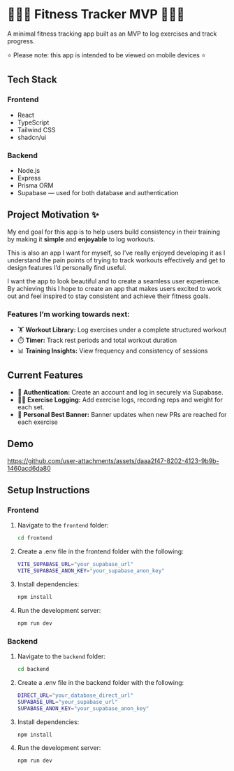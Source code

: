 # 🏋🏼‍♀️ Fitness Tracker MVP 🏋🏼‍♀️

A minimal fitness tracking app built as an MVP to log exercises and track progress.

⭐️ Please note: this app is intended to be viewed on mobile devices ⭐️

## Tech Stack

### **Frontend**

- React
- TypeScript
- Tailwind CSS
- shadcn/ui

### **Backend**

- Node.js
- Express
- Prisma ORM
- Supabase — used for both database and authentication

## Project Motivation ✨

My end goal for this app is to help users build consistency in their training by making it **simple** and **enjoyable** to log workouts.

This is also an app I want for myself, so I’ve really enjoyed developing it as I understand the pain points of trying to track workouts effectively and get to design features I’d personally find useful.

I want the app to look beautiful and to create a seamless user experience. By achieving this I hope to create an app that makes users excited to work out and feel inspired to stay consistent and achieve their fitness goals.

### Features I’m working towards next:

- 🏋️ **Workout Library:** Log exercises under a complete structured workout
- ⏱️ **Timer:** Track rest periods and total workout duration
- 📊 **Training Insights:** View frequency and consistency of sessions

## Current Features

- 🔐 **Authentication:** Create an account and log in securely via Supabase.
- 💪🏼 **Exercise Logging:** Add exercise logs, recording reps and weight for each set.
- 🎯 **Personal Best Banner:** Banner updates when new PRs are reached for each exercise

## Demo

https://github.com/user-attachments/assets/daaa2f47-8202-4123-9b9b-1460acd6da80

## Setup Instructions

### **Frontend**

1. Navigate to the `frontend` folder:

   ```bash
   cd frontend

   ```

2. Create a .env file in the frontend folder with the following:
   ```bash
   VITE_SUPABASE_URL="your_supabase_url"
   VITE_SUPABASE_ANON_KEY="your_supabase_anon_key"
   ```
3. Install dependencies:
   ```bash
   npm install
   ```
4. Run the development server:
   ```bash
   npm run dev
   ```

### **Backend**

1. Navigate to the `backend` folder:

   ```bash
   cd backend

   ```

2. Create a .env file in the backend folder with the following:
   ```bash
   DIRECT_URL="your_database_direct_url"
   SUPABASE_URL="your_supabase_url"
   SUPABASE_ANON_KEY="your_supabase_anon_key"
   ```
3. Install dependencies:
   ```bash
   npm install
   ```
4. Run the development server:
   ```bash
   npm run dev
   ```
